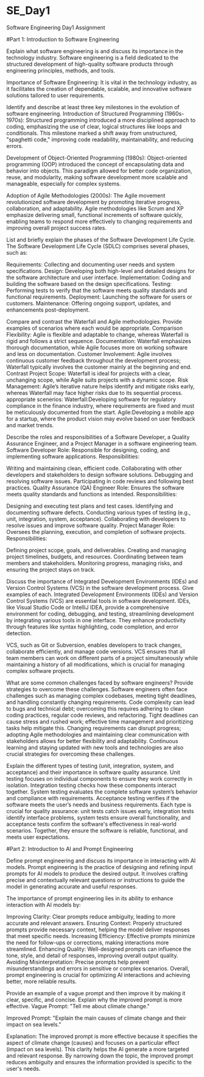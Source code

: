 # SE_Day1
Software Engineering Day1 Assignment

#Part 1: Introduction to Software Engineering

Explain what software engineering is and discuss its importance in the technology industry.
Software engineering is a field dedicated to the structured development of high-quality software products through engineering principles, methods, and tools.

Importance of Software Engineering: It is vital in the technology industry, as it facilitates the creation of dependable, scalable, and innovative software solutions tailored to user requirements. 

Identify and describe at least three key milestones in the evolution of software engineering.
Introduction of Structured Programming (1960s-1970s): Structured programming introduced a more disciplined approach to coding, emphasizing the use of clear, logical structures like loops and conditionals. This milestone marked a shift away from unstructured, "spaghetti code," improving code readability, maintainability, and reducing errors.

Development of Object-Oriented Programming (1980s): Object-oriented programming (OOP) introduced the concept of encapsulating data and behavior into objects. This paradigm allowed for better code organization, reuse, and modularity, making software development more scalable and manageable, especially for complex systems.

Adoption of Agile Methodologies (2000s): The Agile movement revolutionized software development by promoting iterative progress, collaboration, and adaptability. Agile methodologies like Scrum and XP emphasize delivering small, functional increments of software quickly, enabling teams to respond more effectively to changing requirements and improving overall project success rates.


List and briefly explain the phases of the Software Development Life Cycle.
The Software Development Life Cycle (SDLC) comprises several phases, such as:

Requirements: Collecting and documenting user needs and system specifications.
Design: Developing both high-level and detailed designs for the software architecture and user interface.
Implementation: Coding and building the software based on the design specifications.
Testing: Performing tests to verify that the software meets quality standards and functional requirements.
Deployment: Launching the software for users or customers.
Maintenance: Offering ongoing support, updates, and enhancements post-deployment.


Compare and contrast the Waterfall and Agile methodologies. Provide examples of scenarios where each would be appropriate.
Comparison
Flexibility: Agile is flexible and adaptable to change, whereas Waterfall is rigid and follows a strict sequence.
Documentation: Waterfall emphasizes thorough documentation, while Agile focuses more on working software and less on documentation.
Customer Involvement: Agile involves continuous customer feedback throughout the development process; Waterfall typically involves the customer mainly at the beginning and end.
Contrast
Project Scope: Waterfall is ideal for projects with a clear, unchanging scope, while Agile suits projects with a dynamic scope.
Risk Management: Agile’s iterative nature helps identify and mitigate risks early, whereas Waterfall may face higher risks due to its sequential process.
appropriate scenerios:
Waterfall:Developing software for regulatory compliance in the finance industry, where requirements are fixed and must be meticulously documented from the start.
Agile:Developing a mobile app for a startup, where the product vision may evolve based on user feedback and market trends.

Describe the roles and responsibilities of a Software Developer, a Quality Assurance Engineer, and a Project Manager in a software engineering team.
Software Developer
Role: Responsible for designing, coding, and implementing software applications.
Responsibilities:

Writing and maintaining clean, efficient code.
Collaborating with other developers and stakeholders to design software solutions.
Debugging and resolving software issues.
Participating in code reviews and following best practices.
Quality Assurance (QA) Engineer
Role: Ensures the software meets quality standards and functions as intended.
Responsibilities:

Designing and executing test plans and test cases.
Identifying and documenting software defects.
Conducting various types of testing (e.g., unit, integration, system, acceptance).
Collaborating with developers to resolve issues and improve software quality.
Project Manager
Role: Oversees the planning, execution, and completion of software projects.
Responsibilities:

Defining project scope, goals, and deliverables.
Creating and managing project timelines, budgets, and resources.
Coordinating between team members and stakeholders.
Monitoring progress, managing risks, and ensuring the project stays on track.


Discuss the importance of Integrated Development Environments (IDEs) and Version Control Systems (VCS) in the software development process. Give examples of each.
Integrated Development Environments (IDEs) and Version Control Systems (VCS) are essential tools in software development. IDEs, like Visual Studio Code or IntelliJ IDEA, provide a comprehensive environment for coding, debugging, and testing, streamlining development by integrating various tools in one interface. They enhance productivity through features like syntax highlighting, code completion, and error detection.

VCS, such as Git or Subversion, enables developers to track changes, collaborate efficiently, and manage code versions. VCS ensures that all team members can work on different parts of a project simultaneously while maintaining a history of all modifications, which is crucial for managing complex software projects.

What are some common challenges faced by software engineers? Provide strategies to overcome these challenges.
Software engineers often face challenges such as managing complex codebases, meeting tight deadlines, and handling constantly changing requirements. Code complexity can lead to bugs and technical debt; overcoming this requires adhering to clean coding practices, regular code reviews, and refactoring. Tight deadlines can cause stress and rushed work; effective time management and prioritizing tasks help mitigate this. Changing requirements can disrupt progress; adopting Agile methodologies and maintaining clear communication with stakeholders allows for better flexibility and adaptability. Continuous learning and staying updated with new tools and technologies are also crucial strategies for overcoming these challenges.

Explain the different types of testing (unit, integration, system, and acceptance) and their importance in software quality assurance.
Unit testing focuses on individual components to ensure they work correctly in isolation. 
Integration testing checks how these components interact together. 
System testing evaluates the complete software system’s behavior and compliance with requirements. 
Acceptance testing verifies if the software meets the user’s needs and business requirements. 
Each type is crucial for quality assurance: unit tests catch issues early, integration tests identify interface problems, system tests ensure overall functionality, and acceptance tests confirm the software's effectiveness in real-world scenarios. Together, they ensure the software is reliable, functional, and meets user expectations.

#Part 2: Introduction to AI and Prompt Engineering


Define prompt engineering and discuss its importance in interacting with AI models.
Prompt engineering is the practice of designing and refining input prompts for AI models to produce the desired output. It involves crafting precise and contextually relevant questions or instructions to guide the model in generating accurate and useful responses.

The importance of prompt engineering lies in its ability to enhance interaction with AI models by:

Improving Clarity: Clear prompts reduce ambiguity, leading to more accurate and relevant answers.
Ensuring Context: Properly structured prompts provide necessary context, helping the model deliver responses that meet specific needs.
Increasing Efficiency: Effective prompts minimize the need for follow-ups or corrections, making interactions more streamlined.
Enhancing Quality: Well-designed prompts can influence the tone, style, and detail of responses, improving overall output quality.
Avoiding Misinterpretation: Precise prompts help prevent misunderstandings and errors in sensitive or complex scenarios.
Overall, prompt engineering is crucial for optimizing AI interactions and achieving better, more reliable results.


Provide an example of a vague prompt and then improve it by making it clear, specific, and concise. Explain why the improved prompt is more effective.
Vague Prompt: "Tell me about climate change."

Improved Prompt: "Explain the main causes of climate change and their impact on sea levels."

Explanation: The improved prompt is more effective because it specifies the aspect of climate change (causes) and focuses on a particular effect (impact on sea levels). This clarity helps the AI generate a more targeted and relevant response. By narrowing down the topic, the improved prompt reduces ambiguity and ensures the information provided is specific to the user's needs.
